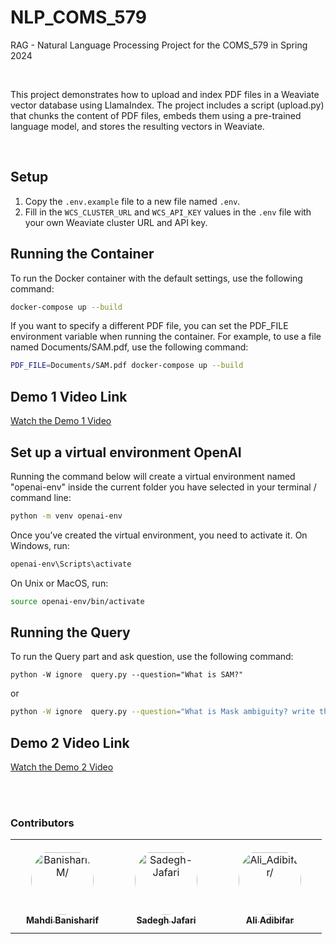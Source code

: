 

# NLP_COMS_579

RAG - Natural Language Processing Project for the COMS_579 in Spring 2024

<br/>

This project demonstrates how to upload and index PDF files in a Weaviate vector database using LlamaIndex. The project includes a script (upload.py) that chunks the content of PDF files, embeds them using a pre-trained language model, and stores the resulting vectors in Weaviate.

<br/>

## Setup
1. Copy the `.env.example` file to a new file named `.env`.
2. Fill in the `WCS_CLUSTER_URL` and `WCS_API_KEY` values in the `.env` file with your own Weaviate cluster URL and API key.


## Running the Container

To run the Docker container with the default settings, use the following command:

```bash
docker-compose up --build
```

If you want to specify a different PDF file, you can set the PDF_FILE environment variable when running the container. For example, to use a file named Documents/SAM.pdf, use the following command:

```bash
PDF_FILE=Documents/SAM.pdf docker-compose up --build
```


## Demo 1 Video Link

<a href="https://www.youtube.com/watch?v=EDFlHy-BuIw" target="_blank">Watch the Demo 1 Video</a>

## Set up a virtual environment OpenAI
Running the command below will create a virtual environment named "openai-env" inside the current folder you have selected in your terminal / command line:
```bash
python -m venv openai-env
```

Once you’ve created the virtual environment, you need to activate it. On Windows, run:

```bash
openai-env\Scripts\activate
```

On Unix or MacOS, run:
```bash
source openai-env/bin/activate
```


## Running the Query
To run the Query part and ask question, use the following command:
```bach
python -W ignore  query.py --question="What is SAM?"
```
or
```bash
python -W ignore  query.py --question="What is Mask ambiguity? write the answer in 10 words"
```

## Demo 2 Video Link

<a href="https://www.youtube.com/watch?v=2Qbox0ks6fA/" target="_blank">Watch the Demo 2 Video</a>

<br/>
<br/>

### Contributors

<table>
<tr>
    <td align="center" style="word-wrap: break-word; width: 150.0; height: 150.0">
        <a href=https://github.com/banisharifm>
            <img src=https://avatars.githubusercontent.com/u/41099498?v=4 width="100;"  style="border-radius:50%;align-items:center;justify-content:center;overflow:hidden;padding-top:10px" alt=BanisharifM/>
            <br />
            <sub style="font-size:14px"><b>Mahdi Banisharif</b></sub>
        </a>
    </td>
    <td align="center" style="word-wrap: break-word; width: 150.0; height: 150.0">
        <a href=https://github.com/Sadegh-Jafari>
            <img src=https://avatars.githubusercontent.com/u/155206906?v=4 width="100;"  style="border-radius:50%;align-items:center;justify-content:center;overflow:hidden;padding-top:10px" alt=Sadegh-Jafari Harrington/>
            <br />
            <sub style="font-size:14px"><b>Sadegh Jafari</b></sub>
        </a>
    </td>
    <td align="center" style="word-wrap: break-word; width: 150.0; height: 150.0">
        <a href=https://github.com/Ali-Deris>
            <img src=https://avatars.githubusercontent.com/u/161876358?v=4 width="100;"  style="border-radius:50%;align-items:center;justify-content:center;overflow:hidden;padding-top:10px" alt=Ali_Adibifar/>
            <br />
            <sub style="font-size:14px"><b>Ali Adibifar</b></sub>
        </a>
    </td>
</tr>
</table>
